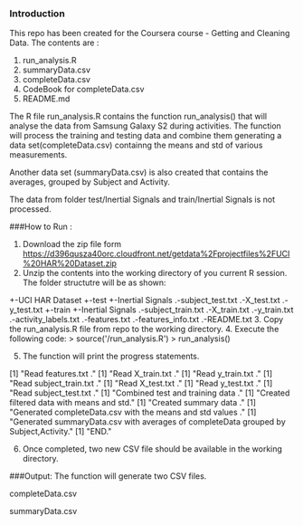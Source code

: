 ### Introduction

This repo has been created for the Coursera course - Getting and Cleaning Data.
The contents are :
1. run_analysis.R
2. summaryData.csv
3. completeData.csv
4. CodeBook for completeData.csv
5. README.md

The R file run_analysis.R contains the function run_analysis() that will analyse the
data from Samsung Galaxy S2 during activities. The function will process the training and testing 
data and combine them generating a data set(completeData.csv) containng the means and std of various measurements. 

Another data set (summaryData.csv) is also created that contains the averages, grouped by Subject and Activity. 

The data from folder test/Inertial Signals and train/Inertial Signals is not processed.

###How to Run :
1. Download the zip file form  https://d396qusza40orc.cloudfront.net/getdata%2Fprojectfiles%2FUCI%20HAR%20Dataset.zip 
2. Unzip the contents into the working directory of you current R session. The folder structutre will be as shown:
<Working Directory>
	+-UCI HAR Dataset
		+-test
			+-Inertial Signals
			.-subject_test.txt
			.-X_test.txt
			.-y_test.txt
		+-train
			+-Inertial Signals
			.-subject_train.txt
			.-X_train.txt
			.-y_train.txt
		.-activity_labels.txt
		.-features.txt
		.-features_info.txt
		.-README.txt
3. Copy the run_analysis.R file from repo to the working directory.
4. Execute the following code:
> source('<Working Directory>/run_analysis.R')
> run_analysis()

5. The function will print the progress statements.

[1] "Read features.txt ."
[1] "Read X_train.txt ."
[1] "Read y_train.txt ."
[1] "Read subject_train.txt ."
[1] "Read X_test.txt ."
[1] "Read y_test.txt ."
[1] "Read subject_test.txt ."
[1] "Combined test and training data ."
[1] "Created filtered data with means and std."
[1] "Created summary data ."
[1] "Generated completeData.csv with the means and std values ."
[1] "Generated summaryData.csv with averages of completeData grouped by Subject,Activity."
[1] "END."

6. Once completed, two new CSV file should be available in the working directory.


###Output:
The function will generate two CSV files.

completeData.csv

summaryData.csv


